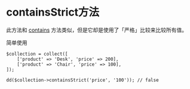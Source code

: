 # containsStrict方法

此方法和 [contains](/collections/contains.md) 方法类似，但是它却是使用了「严格」比较来比较所有值。

简单使用
```
$collection = collect([
    ['product' => 'Desk', 'price' => 200],
    ['product' => 'Chair', 'price' => 100],
]);

dd($collection->containsStrict('price', '100')); // false
```